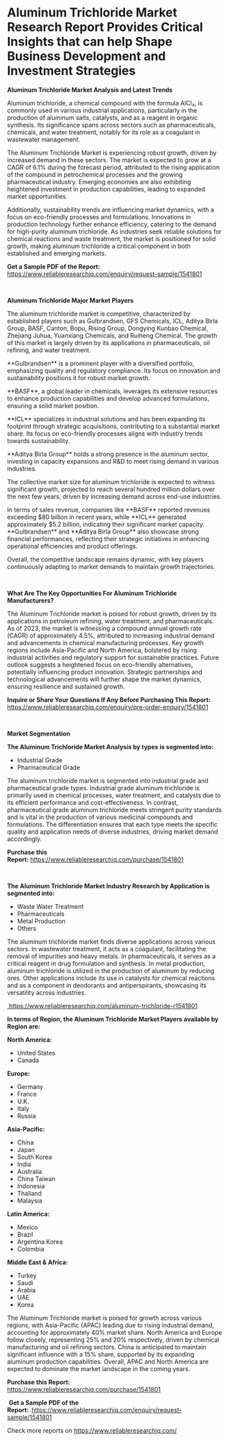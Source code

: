 <p><h1>Aluminum Trichloride Market Research Report Provides Critical Insights that can help Shape Business Development and Investment Strategies</h1></p><p><strong>Aluminum Trichloride Market Analysis and Latest Trends</strong></p>
<p><p>Aluminum trichloride, a chemical compound with the formula AlCl₃, is commonly used in various industrial applications, particularly in the production of aluminum salts, catalysts, and as a reagent in organic synthesis. Its significance spans across sectors such as pharmaceuticals, chemicals, and water treatment, notably for its role as a coagulant in wastewater management.</p><p>The Aluminum Trichloride Market is experiencing robust growth, driven by increased demand in these sectors. The market is expected to grow at a CAGR of 6.1% during the forecast period, attributed to the rising application of the compound in petrochemical processes and the growing pharmaceutical industry. Emerging economies are also exhibiting heightened investment in production capabilities, leading to expanded market opportunities.</p><p>Additionally, sustainability trends are influencing market dynamics, with a focus on eco-friendly processes and formulations. Innovations in production technology further enhance efficiency, catering to the demand for high-purity aluminum trichloride. As industries seek reliable solutions for chemical reactions and waste treatment, the market is positioned for solid growth, making aluminum trichloride a critical component in both established and emerging markets.</p></p>
<p><strong>Get a Sample PDF of the Report:&nbsp;</strong> <a href="https://www.reliableresearchiq.com/enquiry/request-sample/1541801?utm_campaign=2171&utm_medium=2&utm_source=Github&utm_content=ia&utm_term=15022025&utm_id=aluminum-trichloride">https://www.reliableresearchiq.com/enquiry/request-sample/1541801</a></p>
<p>&nbsp;</p>
<p><strong>Aluminum Trichloride Major Market Players</strong></p>
<p><p>The aluminum trichloride market is competitive, characterized by established players such as Gulbrandsen, GFS Chemicals, ICL, Aditya Birla Group, BASF, Canton, Bopu, Rising Group, Dongying Kunbao Chemical, Zhejiang Juhua, Yuanxiang Chemicals, and Ruiheng Chemical. The growth of this market is largely driven by its applications in pharmaceuticals, oil refining, and water treatment.</p><p>**Gulbrandsen** is a prominent player with a diversified portfolio, emphasizing quality and regulatory compliance. Its focus on innovation and sustainability positions it for robust market growth. </p><p>**BASF**, a global leader in chemicals, leverages its extensive resources to enhance production capabilities and develop advanced formulations, ensuring a solid market position.</p><p>**ICL** specializes in industrial solutions and has been expanding its footprint through strategic acquisitions, contributing to a substantial market share. Its focus on eco-friendly processes aligns with industry trends towards sustainability.</p><p>**Aditya Birla Group** holds a strong presence in the aluminum sector, investing in capacity expansions and R&D to meet rising demand in various industries.</p><p>The collective market size for aluminum trichloride is expected to witness significant growth, projected to reach several hundred million dollars over the next few years, driven by increasing demand across end-use industries.</p><p>In terms of sales revenue, companies like **BASF** reported revenues exceeding $80 billion in recent years, while **ICL** generated approximately $5.2 billion, indicating their significant market capacity. **Gulbrandsen** and **Aditya Birla Group** also showcase strong financial performances, reflecting their strategic initiatives in enhancing operational efficiencies and product offerings.</p><p>Overall, the competitive landscape remains dynamic, with key players continuously adapting to market demands to maintain growth trajectories.</p></p>
<p>&nbsp;</p>
<p><strong>What Are The Key Opportunities For Aluminum Trichloride Manufacturers?</strong></p>
<p><p>The Aluminum Trichloride market is poised for robust growth, driven by its applications in petroleum refining, water treatment, and pharmaceuticals. As of 2023, the market is witnessing a compound annual growth rate (CAGR) of approximately 4.5%, attributed to increasing industrial demand and advancements in chemical manufacturing processes. Key growth regions include Asia-Pacific and North America, bolstered by rising industrial activities and regulatory support for sustainable practices. Future outlook suggests a heightened focus on eco-friendly alternatives, potentially influencing product innovation. Strategic partnerships and technological advancements will further shape the market dynamics, ensuring resilience and sustained growth.</p></p>
<p><strong>Inquire or Share Your Questions If Any Before Purchasing This Report:</strong> <a href="https://www.reliableresearchiq.com/enquiry/pre-order-enquiry/1541801?utm_campaign=2171&utm_medium=2&utm_source=Github&utm_content=ia&utm_term=15022025&utm_id=aluminum-trichloride">https://www.reliableresearchiq.com/enquiry/pre-order-enquiry/1541801</a></p>
<p>&nbsp;</p>
<p><strong>Market Segmentation</strong></p>
<p><strong>The Aluminum Trichloride Market Analysis by types is segmented into:</strong></p>
<p><ul><li>Industrial Grade</li><li>Pharmaceutical Grade</li></ul></p>
<p><p>The aluminum trichloride market is segmented into industrial grade and pharmaceutical grade types. Industrial grade aluminum trichloride is primarily used in chemical processes, water treatment, and catalysts due to its efficient performance and cost-effectiveness. In contrast, pharmaceutical grade aluminum trichloride meets stringent purity standards and is vital in the production of various medicinal compounds and formulations. The differentiation ensures that each type meets the specific quality and application needs of diverse industries, driving market demand accordingly.</p></p>
<p><strong>Purchase this Report:&nbsp;</strong><a href="https://www.reliableresearchiq.com/purchase/1541801?utm_campaign=2171&utm_medium=2&utm_source=Github&utm_content=ia&utm_term=15022025&utm_id=aluminum-trichloride">https://www.reliableresearchiq.com/purchase/1541801</a></p>
<p>&nbsp;</p>
<p><strong>The Aluminum Trichloride Market Industry Research by Application is segmented into:</strong></p>
<p><ul><li>Waste Water Treatment</li><li>Pharmaceuticals</li><li>Metal Production</li><li>Others</li></ul></p>
<p><p>The aluminum trichloride market finds diverse applications across various sectors. In wastewater treatment, it acts as a coagulant, facilitating the removal of impurities and heavy metals. In pharmaceuticals, it serves as a critical reagent in drug formulation and synthesis. In metal production, aluminum trichloride is utilized in the production of aluminum by reducing ores. Other applications include its use in catalysts for chemical reactions and as a component in deodorants and antiperspirants, showcasing its versatility across industries.</p></p>
<p><a href="https://www.reliableresearchiq.com/aluminum-trichloride-r1541801?utm_campaign=2171&utm_medium=2&utm_source=Github&utm_content=ia&utm_term=15022025&utm_id=aluminum-trichloride">&nbsp;https://www.reliableresearchiq.com/aluminum-trichloride-r1541801</a></p>
<p><strong>In terms of Region, the Aluminum Trichloride Market Players available by Region are:</strong></p>
<p>
    <p> <strong> North America: </strong>
        <ul>
            <li>United States</li>
            <li>Canada</li>
        </ul>
        </p> 
    <p> <strong> Europe: </strong>
        <ul>
            <li>Germany</li>
            <li>France</li>
            <li>U.K.</li>
            <li>Italy</li>
            <li>Russia</li>
        </ul>
        </p> 
    <p> <strong> Asia-Pacific: </strong>
        <ul>
            <li>China</li>
            <li>Japan</li>
            <li>South Korea</li>
            <li>India</li>
            <li>Australia</li>
            <li>China Taiwan</li>
            <li>Indonesia</li>
            <li>Thailand</li>
            <li>Malaysia</li>
        </ul>
        </p> 
    <p> <strong> Latin America: </strong>
        <ul>
            <li>Mexico</li>
            <li>Brazil</li>
            <li>Argentina Korea</li>
            <li>Colombia</li>
        </ul>
        </p> 
    <p> <strong> Middle East & Africa: </strong>
        <ul>
            <li>Turkey</li>
            <li>Saudi</li>
            <li>Arabia</li>
            <li>UAE</li>
            <li>Korea</li>
        </ul>
    </p>
    </p>
<p><p>The Aluminum Trichloride market is poised for growth across various regions, with Asia-Pacific (APAC) leading due to rising industrial demand, accounting for approximately 40% market share. North America and Europe follow closely, representing 25% and 20% respectively, driven by chemical manufacturing and oil refining sectors. China is anticipated to maintain significant influence with a 15% share, supported by its expanding aluminum production capabilities. Overall, APAC and North America are expected to dominate the market landscape in the coming years.</p></p>
<p><strong>Purchase this Report: </strong><a href="https://www.reliableresearchiq.com/purchase/1541801?utm_campaign=2171&utm_medium=2&utm_source=Github&utm_content=ia&utm_term=15022025&utm_id=aluminum-trichloride">https://www.reliableresearchiq.com/purchase/1541801</a></p>
<p>&nbsp;<strong>Get a Sample PDF of the Report:&nbsp;&nbsp;</strong><a href="https://www.reliableresearchiq.com/enquiry/request-sample/1541801?utm_campaign=2171&utm_medium=2&utm_source=Github&utm_content=ia&utm_term=15022025&utm_id=aluminum-trichloride">https://www.reliableresearchiq.com/enquiry/request-sample/1541801</a></p>
<p><strong></strong></p>
<p>Check more reports on <a href="https://www.reliableresearchiq.com/?utm_campaign=2171&utm_medium=2&utm_source=Github&utm_content=ia&utm_term=15022025&utm_id=aluminum-trichloride">https://www.reliableresearchiq.com/</a></p>